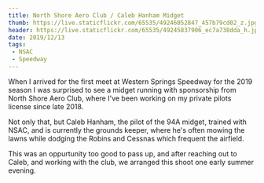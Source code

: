 ```yaml
---
title: North Shore Aero Club / Caleb Hanham Midget
thumb: https://live.staticflickr.com/65535/49246052847_457b79cd02_z.jpg
header: https://live.staticflickr.com/65535/49245837906_ec7a738dda_h.jpg
date: 2019/12/13
tags:
 - NSAC
 - Speedway
---
```


When I arrived for the first meet at Western Springs Speedway for the 2019 season I was surprised to see a midget running with sponsorship from North Shore Aero Club, where I've been working on my private pilots license since late 2018.

Not only that, but Caleb Hanham, the pilot of the 94A midget, trained with NSAC, and is currently the grounds keeper, where he's often mowing the lawns while dodging the Robins and Cessnas which frequent the airfield.

This was an oppurtunity too good to pass up, and after reaching out to Caleb, and working with the club, we arranged this shoot one early summer evening.

<div class="flickr-album" data-album-id="72157712282518748"></div>
